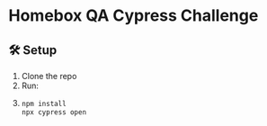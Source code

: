 # Homebox QA Cypress Challenge
## 🛠️ Setup
1. Clone the repo
2. Run:
3. ```bash
   npm install
   npx cypress open
